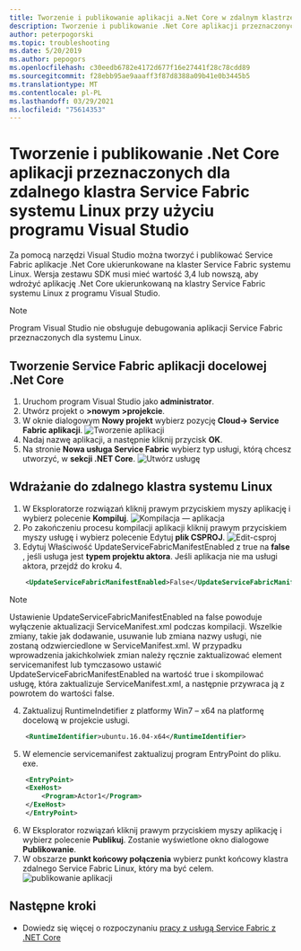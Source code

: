 ```yaml
---
title: Tworzenie i publikowanie aplikacji a.Net Core w zdalnym klastrze z systemem Linux
description: Tworzenie i publikowanie .Net Core aplikacji przeznaczonych dla zdalnego klastra systemu Linux z programu Visual Studio
author: peterpogorski
ms.topic: troubleshooting
ms.date: 5/20/2019
ms.author: pepogors
ms.openlocfilehash: c30eedb6782e4172d677f16e27441f28c78cdd89
ms.sourcegitcommit: f28ebb95ae9aaaff3f87d8388a09b41e0b3445b5
ms.translationtype: MT
ms.contentlocale: pl-PL
ms.lasthandoff: 03/29/2021
ms.locfileid: "75614353"
---
```

# <a name="use-visual-studio-to-create-and-publish-net-core-applications-targeting-a-remote-linux-service-fabric-cluster"></a>Tworzenie i publikowanie .Net Core aplikacji przeznaczonych dla zdalnego klastra Service Fabric systemu Linux przy użyciu programu Visual Studio
Za pomocą narzędzi Visual Studio można tworzyć i publikować Service Fabric aplikacje .Net Core ukierunkowane na klaster Service Fabric systemu Linux. Wersja zestawu SDK musi mieć wartość 3,4 lub nowszą, aby wdrożyć aplikację .Net Core ukierunkowaną na klastry Service Fabric systemu Linux z programu Visual Studio.

> [!Note]
> Program Visual Studio nie obsługuje debugowania aplikacji Service Fabric przeznaczonych dla systemu Linux.
>

## <a name="create-a-service-fabric-application-targeting-net-core"></a>Tworzenie Service Fabric aplikacji docelowej .Net Core
1. Uruchom program Visual Studio jako **administrator**.
2. Utwórz projekt o **>nowym >projekcie**.
3. W oknie dialogowym **Nowy projekt** wybierz pozycję **Cloud-> Service Fabric aplikacji**.
![Tworzenie aplikacji]
4. Nadaj nazwę aplikacji, a następnie kliknij przycisk **OK**.
5. Na stronie **Nowa usługa Service Fabric** wybierz typ usługi, którą chcesz utworzyć, w **sekcji .NET Core**.
![Utwórz usługę]

## <a name="deploy-to-a-remote-linux-cluster"></a>Wdrażanie do zdalnego klastra systemu Linux
1. W Eksploratorze rozwiązań kliknij prawym przyciskiem myszy aplikację i wybierz polecenie **Kompiluj**.
![Kompilacja — aplikacja]
2. Po zakończeniu procesu kompilacji aplikacji kliknij prawym przyciskiem myszy usługę i wybierz polecenie Edytuj **plik CSPROJ**.
![Edit-csproj]
3. Edytuj Właściwość UpdateServiceFabricManifestEnabled z true na **false** , jeśli usługa jest **typem projektu aktora**. Jeśli aplikacja nie ma usługi aktora, przejdź do kroku 4.
```xml
    <UpdateServiceFabricManifestEnabled>False</UpdateServiceFabricManifestEnabled>
```
> [!Note]
> Ustawienie UpdateServiceFabricManifestEnabled na false powoduje wyłączenie aktualizacji ServiceManifest.xml podczas kompilacji. Wszelkie zmiany, takie jak dodawanie, usuwanie lub zmiana nazwy usługi, nie zostaną odzwierciedlone w ServiceManifest.xml. W przypadku wprowadzenia jakichkolwiek zmian należy ręcznie zaktualizować element servicemanifest lub tymczasowo ustawić UpdateServiceFabricManifestEnabled na wartość true i skompilować usługę, która zaktualizuje ServiceManifest.xml, a następnie przywraca ją z powrotem do wartości false.
>

4. Zaktualizuj RuntimeIndetifier z platformy Win7 – x64 na platformę docelową w projekcie usługi.
```xml
    <RuntimeIdentifier>ubuntu.16.04-x64</RuntimeIdentifier>
```
5. W elemencie servicemanifest zaktualizuj program EntryPoint do pliku. exe. 
```xml
    <EntryPoint> 
    <ExeHost> 
        <Program>Actor1</Program> 
    </ExeHost> 
    </EntryPoint>
```
6. W Eksplorator rozwiązań kliknij prawym przyciskiem myszy aplikację i wybierz polecenie **Publikuj**. Zostanie wyświetlone okno dialogowe **Publikowanie**.
7. W obszarze **punkt końcowy połączenia** wybierz punkt końcowy klastra zdalnego Service Fabric Linux, który ma być celem.
![publikowanie aplikacji]

<!--Image references-->
[Tworzenie aplikacji]:./media/service-fabric-how-to-vs-remote-linux-cluster/create-application-remote-linux.png
[Utwórz usługę]:./media/service-fabric-how-to-vs-remote-linux-cluster/create-service-remote-linux.png
[Kompilacja — aplikacja]:./media/service-fabric-how-to-vs-remote-linux-cluster/build-application-remote-linux.png
[Edit-csproj]:./media/service-fabric-how-to-vs-remote-linux-cluster/edit-csproj-remote-linux.png
[publikowanie aplikacji]:./media/service-fabric-how-to-vs-remote-linux-cluster/publish-remote-linux.png

## <a name="next-steps"></a>Następne kroki
* Dowiedz się więcej o rozpoczynaniu [pracy z usługą Service Fabric z .NET Core](https://azure.microsoft.com/resources/samples/service-fabric-dotnet-core-getting-started/)
